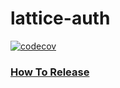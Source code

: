 # lattice-auth

[![codecov](https://codecov.io/gh/openlattice/lattice-auth/branch/master/graph/badge.svg)](https://codecov.io/gh/openlattice/lattice-auth)

### [How To Release](docs/HowToRelease.md)
